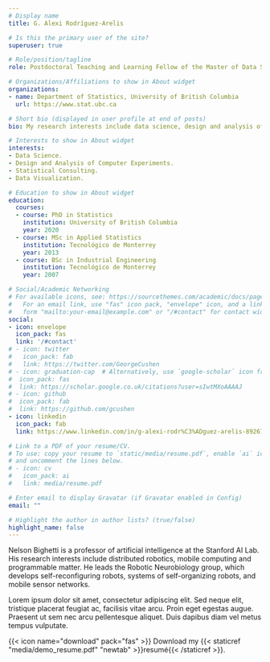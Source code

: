 ```yaml
---
# Display name
title: G. Alexi Rodríguez-Arelis

# Is this the primary user of the site?
superuser: true

# Role/position/tagline
role: Postdoctoral Teaching and Learning Fellow of the Master of Data Science Program (Vancouver Option)

# Organizations/Affiliations to show in About widget
organizations:
- name: Department of Statistics, University of British Columbia
  url: https://www.stat.ubc.ca

# Short bio (displayed in user profile at end of posts)
bio: My research interests include data science, design and analysis of computer experiments, and statistical consulting.

# Interests to show in About widget
interests:
- Data Science.
- Design and Analysis of Computer Experiments.
- Statistical Consulting.
- Data Visualization.

# Education to show in About widget
education:
  courses:
  - course: PhD in Statistics
    institution: University of British Columbia
    year: 2020
  - course: MSc in Applied Statistics
    institution: Tecnológico de Monterrey
    year: 2013
  - course: BSc in Industrial Engineering
    institution: Tecnológico de Monterrey
    year: 2007

# Social/Academic Networking
# For available icons, see: https://sourcethemes.com/academic/docs/page-builder/#icons
#   For an email link, use "fas" icon pack, "envelope" icon, and a link in the
#   form "mailto:your-email@example.com" or "/#contact" for contact widget.
social:
- icon: envelope
  icon_pack: fas
  link: '/#contact'
# - icon: twitter
#   icon_pack: fab
#   link: https://twitter.com/GeorgeCushen
# - icon: graduation-cap  # Alternatively, use `google-scholar` icon from `ai` icon pack
#  icon_pack: fas
#  link: https://scholar.google.co.uk/citations?user=sIwtMXoAAAAJ
# - icon: github
#  icon_pack: fab
#  link: https://github.com/gcushen
- icon: linkedin
  icon_pack: fab
  link: https://www.linkedin.com/in/g-alexi-rodr%C3%ADguez-arelis-892675165/

# Link to a PDF of your resume/CV.
# To use: copy your resume to `static/media/resume.pdf`, enable `ai` icons in `params.toml`, 
# and uncomment the lines below.
# - icon: cv
#   icon_pack: ai
#   link: media/resume.pdf

# Enter email to display Gravatar (if Gravatar enabled in Config)
email: ""

# Highlight the author in author lists? (true/false)
highlight_name: false
---
```


Nelson Bighetti is a professor of artificial intelligence at the Stanford AI Lab. His research interests include distributed robotics, mobile computing and programmable matter. He leads the Robotic Neurobiology group, which develops self-reconfiguring robots, systems of self-organizing robots, and mobile sensor networks.

Lorem ipsum dolor sit amet, consectetur adipiscing elit. Sed neque elit, tristique placerat feugiat ac, facilisis vitae arcu. Proin eget egestas augue. Praesent ut sem nec arcu pellentesque aliquet. Duis dapibus diam vel metus tempus vulputate.

{{< icon name="download" pack="fas" >}} Download my {{< staticref "media/demo_resume.pdf" "newtab" >}}resumé{{< /staticref >}}.
